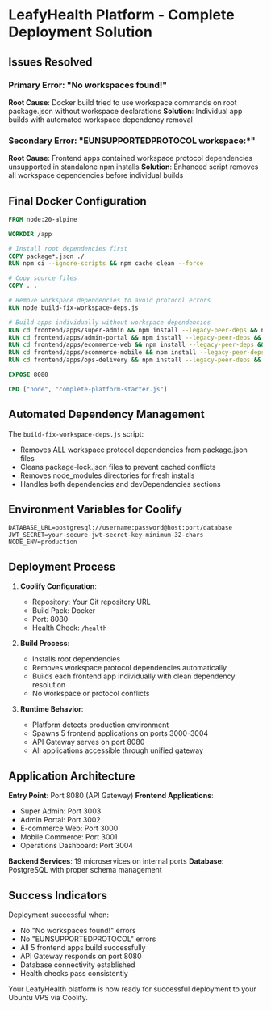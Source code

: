 # LeafyHealth Platform - Complete Deployment Solution

## Issues Resolved

### Primary Error: "No workspaces found!"
**Root Cause**: Docker build tried to use workspace commands on root package.json without workspace declarations
**Solution**: Individual app builds with automated workspace dependency removal

### Secondary Error: "EUNSUPPORTEDPROTOCOL workspace:*"
**Root Cause**: Frontend apps contained workspace protocol dependencies unsupported in standalone npm installs
**Solution**: Enhanced script removes all workspace dependencies before individual builds

## Final Docker Configuration

```dockerfile
FROM node:20-alpine

WORKDIR /app

# Install root dependencies first
COPY package*.json ./
RUN npm ci --ignore-scripts && npm cache clean --force

# Copy source files
COPY . .

# Remove workspace dependencies to avoid protocol errors
RUN node build-fix-workspace-deps.js

# Build apps individually without workspace dependencies
RUN cd frontend/apps/super-admin && npm install --legacy-peer-deps && npm run build
RUN cd frontend/apps/admin-portal && npm install --legacy-peer-deps && npm run build
RUN cd frontend/apps/ecommerce-web && npm install --legacy-peer-deps && npm run build
RUN cd frontend/apps/ecommerce-mobile && npm install --legacy-peer-deps && npm run build
RUN cd frontend/apps/ops-delivery && npm install --legacy-peer-deps && npm run build

EXPOSE 8080

CMD ["node", "complete-platform-starter.js"]
```

## Automated Dependency Management

The `build-fix-workspace-deps.js` script:
- Removes ALL workspace protocol dependencies from package.json files
- Cleans package-lock.json files to prevent cached conflicts
- Removes node_modules directories for fresh installs
- Handles both dependencies and devDependencies sections

## Environment Variables for Coolify

```env
DATABASE_URL=postgresql://username:password@host:port/database
JWT_SECRET=your-secure-jwt-secret-key-minimum-32-chars
NODE_ENV=production
```

## Deployment Process

1. **Coolify Configuration**:
   - Repository: Your Git repository URL
   - Build Pack: Docker
   - Port: 8080
   - Health Check: `/health`

2. **Build Process**:
   - Installs root dependencies
   - Removes workspace protocol dependencies automatically
   - Builds each frontend app individually with clean dependency resolution
   - No workspace or protocol conflicts

3. **Runtime Behavior**:
   - Platform detects production environment
   - Spawns 5 frontend applications on ports 3000-3004
   - API Gateway serves on port 8080
   - All applications accessible through unified gateway

## Application Architecture

**Entry Point**: Port 8080 (API Gateway)
**Frontend Applications**:
- Super Admin: Port 3003
- Admin Portal: Port 3002
- E-commerce Web: Port 3000
- Mobile Commerce: Port 3001
- Operations Dashboard: Port 3004

**Backend Services**: 19 microservices on internal ports
**Database**: PostgreSQL with proper schema management

## Success Indicators

Deployment successful when:
- No "No workspaces found!" errors
- No "EUNSUPPORTEDPROTOCOL" errors
- All 5 frontend apps build successfully
- API Gateway responds on port 8080
- Database connectivity established
- Health checks pass consistently

Your LeafyHealth platform is now ready for successful deployment to your Ubuntu VPS via Coolify.